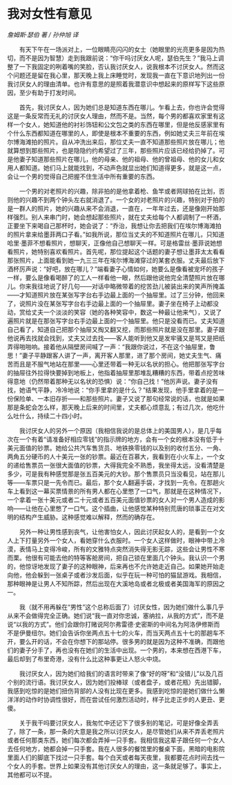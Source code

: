 # 我对女性有意见

*詹姆斯·瑟伯 著 / 孙仲旭 译*

　　有天下午在一场派对上，一位眼睛亮闪闪的女士（她眼里的光亮更多是因为热切，而不是因为智慧）走到我跟前说：“你干吗讨厌女人呢，瑟伯先生？”我马上调整了一下我固定的咧着嘴的笑脸，否认我讨厌女人，说我根本不讨厌女人。然而这个问题还是留在我心里，那天晚上我上床睡觉时，发现我一直在下意识地列出一份我讨厌女人的理由清单。也许有意思的是照着我潜意识中想起来的原样写下这些原因，至少有助于打发时间。

　　首先，我讨厌女人，因为她们总是知道东西在哪儿。乍看上去，你也许会觉得这是一条反常而无礼的讨厌女人理由，然而不是。当然，每个男的都喜欢家里有这样一个女人，她知道他的衬衫饰钮和公文包之类的东西在哪里，但是他反感家里有个什么东西都知道在哪里的人，即使是根本不重要的东西，例如她丈夫三年前在埃尔博海滩拍的照片。自从冲洗出来后，那位丈夫一直不知道那些照片放在哪儿；他就算想到那些照片，也是隐隐约约希望过了三年，那些照片应该已经给扔掉了。可是他妻子知道那些照片在哪儿，他的母亲、他的祖母、他的曾祖母、他的女儿和女用人都知道。她们马上就能找到，不动声色就显出她们知道得更多，就是这一点，会让一个男的觉得自己把握不住生活中所有重要的东西。

　　一个男的对老照片的兴趣，除非拍的是他拿着枪、鱼竿或者网球拍在比划，否则他的兴趣不到两个钟头左右就消退了。一个女的对老照片的兴趣，特别对于拍的是一群人的照片，她的兴趣从来不会消退，一直在，一年年过去，还是像刚开始那样强烈。别人来串门时，她会想起那些照片，就在丈夫给每个人都调制了一杯酒，正要坐下来喝自己那杯时，她会说了：“乔治，我想让你去把我们在埃尔博海滩拍的照片拿来给墨菲两口子看。”如我所说，那位当丈夫的不知道照片在哪儿，只知道哈里·墨菲不想看照片，想聊天，正像他自己想聊天一样。可是格雷丝·墨菲说她想看照片，她特别喜欢看照片。首先呢，那位提起这个话题的妻子想让墨菲太太看看那张照片，上面能看到她一九三三年在埃尔博海滩穿过的某套衣服。丈夫最后放下酒杯厉声说：“好吧，放在哪儿？”端看妻子心情如何，她要么是像看被宠坏的孩子一样，要么是像看喝醉了的工人一样看他一眼，然后跟他说他完全清楚照片放在哪儿。你来我往地说了好几句——对话中略微带着的挖苦劲儿被装出来的笑声所掩盖——才知道照片放在某张写字台右手边最上面的一个抽屉里。过了三分钟，他回来了，说照片没在某张写字台右手边最上面的一个抽屉里。妻子坐在椅子上动都没动，赏给丈夫一个淡淡的笑容（她的各种笑容中，数这一种最让他来气），又说了遍照片就是在那张写字台右手边最上面的一个抽屉里。他只是没看而已。丈夫知道自己看了，知道自己把那个抽屉又掏又翻又挖，而那些照片就是没在那里。妻子跟他说再去找就会找到，丈夫又过去找——客人能听到他又是发牢骚又是骂又是把纸弄得啪啪响。接着他从隔壁房间喊了一声：“我跟你说过，不在这个抽屉里，鲁思！”妻子平静跟客人讲了一声，离开客人那里，进了那个房间，她丈夫生气、痛苦而且是不服气地站在那里——心里还带着一种无以名状的担心。他把那张写字台的抽屉往外拉得快要掉到地板上，他指着抽屉里那堆乱糟糟的东西，带着点挖苦味得意地（仍然带着那种无以名状的恐惧）说：“你自己找！”他厉声说。妻子没有找，她语气平静，冷冷地说：“你手里拿的是什么？”结果发现，他手里拿着的是一份保险单、一本旧存折——和那些照片。妻子又说了那句经常说的话，也就是如果那是条蛇会怎么样，那天晚上后来的时间里，丈夫都心烦意乱；有过几次，他吃什么吐什么，持续二十四小时。

　　我讨厌女人的另外一个原因（我相信我说的是总体上的美国男人），是几乎每次在一个有着“请准备好相应零钱”的指示牌的地方，会有一个女的根本没有低于十美元面值的钞票。她给公共汽车售货员、地铁换零钱的以及别的收付五分、一角、两角五分硬币的人十美元一张的钞票。最近在百慕大，我看到在小火车上，一个女的递给售票员一张很大面值的钞票，大得我完全不熟悉，我坐得太远，没看清楚是多少，可是我有种感觉那是张五百美元的大钞。那个售票员只当没看见，站在那儿等——车票只是一先令而已。最后，那个女人翻遍手袋，才找到一先令。在那趟火车上看到这一幕买票情景的所有男人都在心里憋了一口气，那就是在这种情况下，一个拿着一张十美元或者二十元或者五百美元面值钞票的女人对一个男人造成的影响——让他在心里憋了一口气。这个插曲，让他感觉某种特别荒唐的琐事正在对文明的结构产生威胁。这种感觉难以解释，然而的确存在。

　　另外一种让男性感到丧气，让他害怕女人，因此讨厌起女人的，是看到一个女人上下打量另外一个女人，看她穿什么衣服时。一个女人这样做时，眼神中带上冷漠，表情马上变得冷峻，所有的文雅特点突然消失得无影无踪，这些会让男性不寒而栗。他很有可能去他的特等客舱房间，把自己锁在里面几个钟头。我认识一个男的，他惊讶地发现了妻子的这种眼神，后来再也不允许她走近自己。如果她开始走向他，他会躲到一张桌子或者沙发后面，似乎在玩一种可怕的猫鼠游戏。我相信，那种眼神是让男人不知所踪，然后出现在大溪地岛或者北极或者美国海军的原因之一。

　　我（就不用再躲在“男性”这个总称后面了）讨厌女性，因为她们做什么事几乎从来不会做得完全正确。她们说“我一直对你忠诚，塞纳拉，从我的方式”，而不是说“以我的方式”。他们会跟你打赌说阿尔弗雷德·史密斯的中间名为阿洛伊修斯而不是伊曼纽尔。她们会告诉你坐两点五十七的火车，而当天两点五十七的那趟车不开，要么开的话，不会在你想下的那站停。很多男的就是因为这种不准确，而跟他们的妻子分手了，再也没有在她们的生活中出现。一个男的，本来想在西港下车，最后却到了布里奇港，没有什么比这种事更让人怒火中烧。

　　我讨厌女人，因为她们给我们的语言时带来了像“好的呀”和“没错儿”以及几百个别的流行语。我讨厌女人，因为她们投棒球（或者盘子，或者花瓶）先出错脚，我感到吃惊的是她们扭伤背部的人没有比现在更多。我感到吃惊的是她们做什么懒洋洋的动作时协调性很好，而在尝试任何激烈活动时，样子比走正步的人更丑、更傻。

　　关于我干吗要讨厌女人，我匆忙中还记下了很多别的笔记，可是好像全弄丢了，除了一条，那一条的大意是我之所以讨厌女人，是尽管她们从来不弄丢老照片或者任何那类东西，她们每次都会弄掉一只手套。我相信我这辈子跟任何一个女人去任何地方，她都会掉一只手套。我在人很多的餐馆里的餐桌下面，黑暗的电影院里面人们的脚底下找过一只手套。每个白天或者每天夜里，我都要花点时间去找一个女人的手套。世界上如果没有其他讨厌女人的理由，这一条就足够了。事实上，其他都可以不提。
